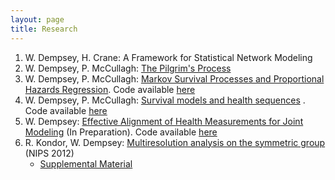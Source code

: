 ```yaml
---
layout: page
title: Research
---
```


1. W. Dempsey, H. Crane: A Framework for Statistical Network Modeling
2. W. Dempsey, P. McCullagh: [The Pilgrim's Process](http://arxiv.org/abs/1412.1490)
3. W. Dempsey, P. McCullagh: [Markov Survival Processes and Proportional Hazards Regression](http://arxiv.org/abs/1411.5715). Code available [here](https://github.com/PlusTheMonk/markov_survival)
4. W. Dempsey, P. McCullagh: [Survival models and health sequences](http://galton.uchicago.edu/~wdempsey/research_papers/revival.pdf) . Code available [here](https://github.com/PlusTheMonk/revival_paper)
5. W. Dempsey: [Effective Alignment of Health Measurements for Joint Modeling](http://galton.uchicago.edu/~wdempsey/research_papers/effective_timealignment.pdf) (In Preparation). Code available [here](https://github.com/PlusTheMonk/jm_censoring)
6. R. Kondor, W. Dempsey: [Multiresolution analysis on the symmetric group](http://galton.uchicago.edu/~wdempsey/research_papers/multiresolutionSn.body.pdf) (NIPS 2012)
    - [Supplemental Material](http://galton.uchicago.edu/~wdempsey/research_papers/multiresolutionSn.supp.pdf)
